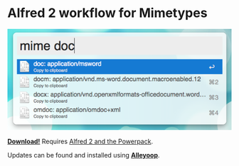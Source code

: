 # Alfred 2 workflow for Mimetypes

<div><img src="screenshot.png"></div>

**[Download!](https://github.com/skyzyx/mimetypes.alfredworkflow/raw/master/mimetypes.alfredworkflow)**
Requires [Alfred 2 and the Powerpack](http://www.alfredapp.com/powerpack/).

Updates can be found and installed using **[Alleyoop](http://alfred.daniel.sh/Workflows/Alleyoop.alfredworkflow)**.
